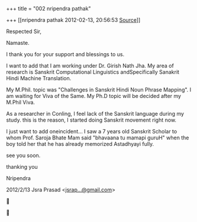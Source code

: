 +++
title = "002 nripendra pathak"

+++
[[nripendra pathak	2012-02-13, 20:56:53 [Source](https://groups.google.com/g/bvparishat/c/TDIfWfJcHp4)]]



Respected Sir,

Namaste.

I thank you for your support and blessings to us.

I want to add that I am working under Dr. Girish Nath Jha. My area of research is Sanskrit Computational Linguistics andSpecifically Sanakrit Hindi Machine Translation.

My M.Phil. topic was "Challenges in Sanskrit Hindi Noun Phrase Mapping". I am waiting for Viva of the Same. My Ph.D topic will be decided after my M.Phil Viva.

As a researcher in Conling, I feel lack of the Sanskrit language during my study. this is the reason, I started doing Sanskrit movement right now.

I just want to add oneincident... I saw a 7 years old Sanskrit Scholar to whom Prof. Saroja Bhate Mam said "bhavaana tu mamapi guruH" when the boy told her that he has already memorized Astadhyayi fully.

  

see you soon.

thanking you

Nripendra  
  

2012/2/13 Jsra Prasad \<[jsrap...@gmail.com]()\>





